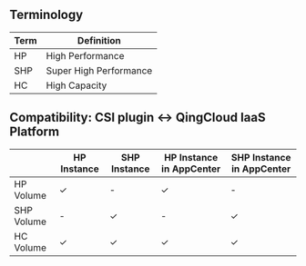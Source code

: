 ## Terminology

| Term  | Definition    |
|-------|---------------|
| HP    | High Performance          |
| SHP   | Super High Performance    |
| HC    | High Capacity             |

## Compatibility: CSI plugin <-> QingCloud IaaS Platform

|   | HP Instance    | SHP Instance   | HP Instance in AppCenter    | SHP Instance in AppCenter |
|---|----------------|----------------|-----------------------------|---------------------------|
|HP Volume| ✓        | -              | ✓                           | -                         |
|SHP Volume| -       | ✓              | -                           | ✓                         |
|HC Volume| ✓        | ✓              | ✓                           | ✓                         |
